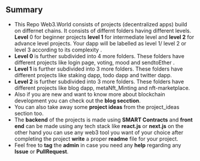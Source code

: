 ## Summary

- This Repo Web3.World consists of projects (decentralized apps) build on differnet chains. It consists of differnt folders having different levels. **Level** 0 for beginner projects **level 1** for intermediate level and **level 2** for advance level projects. Your dapp will be labelled as level 1/ level 2 or level 3 according to its complexity .
- **Level 0** is further subdivided into 4 more folders. These folders have different projects like login page, voting, mood and sendtoEther .
- **Level 1** is further subdivided into 3 more folders. These folders have different projects like staking dapp, todo dapp and twitter dapp.
- **Level 2** is further subdivided into 3 more folders. These folders have different projects like blog dapp, metaNft_Minting and nft-marketplace.
- Also if you are new and want to know more about blockchain development you can check out the **blog secction**.
- You can also take away some **project ideas** from the project_ideas section too. 
- The **backend** of the projects is made using **SMART Contracts** and **front end** can be made using any tech stack like **react.js** or **next.js** on the other hand you can use any web3 tool you want of your choice after completing the project **write** a proper **readme** file for your project.
- Feel free to **tag** the **admin** in case you need any **help** regarding any **Issue** or **PullRequest**.
